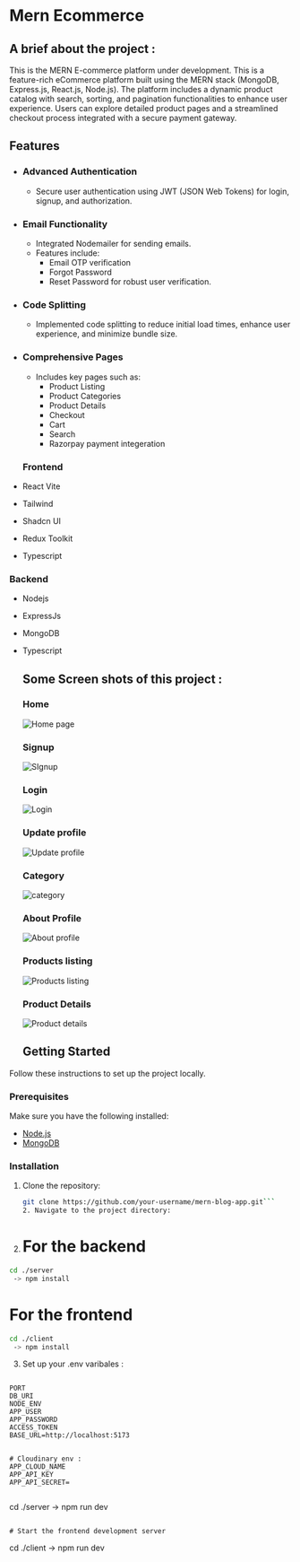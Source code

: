 # Mern Ecommerce 

## A brief about the project : 
This is the MERN E-commerce platform under development. 
This is a feature-rich eCommerce platform built using the MERN stack (MongoDB, Express.js, React.js, Node.js). The platform includes a dynamic product catalog with search, sorting, and pagination functionalities to enhance user experience. Users can explore detailed product pages and a streamlined checkout process integrated with a secure payment gateway.

## Features

- ### Advanced Authentication  
  - Secure user authentication using JWT (JSON Web Tokens) for login, signup, and authorization.

- ### Email Functionality 
  - Integrated Nodemailer for sending emails.  
  - Features include:  
    - Email OTP verification  
    - Forgot Password  
    - Reset Password for robust user verification.

- ### Code Splitting
  - Implemented code splitting to reduce initial load times, enhance user experience, and minimize bundle size.

- ### Comprehensive Pages
  - Includes key pages such as:  
    - Product Listing  
    - Product Categories  
    - Product Details  
    - Checkout  
    - Cart  
    - Search
    - Razorpay payment integeration 

  ### Frontend
- React Vite
- Tailwind
- Shadcn UI
- Redux Toolkit
- Typescript
### Backend
  - Nodejs
  - ExpressJs
  - MongoDB
  - Typescript


    ## Some Screen shots of this project :


    ### Home 
    ![Home page](https://github.com/Rakesh-99/e-commerce/blob/master/client/src/assets/images%20for%20git/HomePage.png)
    ### Signup 
    ![SIgnup](https://github.com/Rakesh-99/e-commerce/blob/master/client/src/assets/images%20for%20git/SignupImage.png)
    ### Login
    ![Login](https://github.com/Rakesh-99/e-commerce/blob/master/client/src/assets/images%20for%20git/loginImage.png)
    ### Update profile
    ![Update profile](https://github.com/Rakesh-99/e-commerce/blob/master/client/src/assets/images%20for%20git/UpdateProfile.png)
    ### Category
    ![category](https://github.com/Rakesh-99/e-commerce/blob/master/client/src/assets/images%20for%20git/categoryImage.png)
     ### About Profile
    ![About profile](https://github.com/Rakesh-99/e-commerce/blob/master/client/src/assets/images%20for%20git/aboutProfile.png)
    ### Products listing
    ![Products listing](https://github.com/Rakesh-99/e-commerce/blob/master/client/src/assets/images%20for%20git/aboutProfile.png)
    ### Product Details
    ![Product details](https://github.com/Rakesh-99/e-commerce/blob/master/client/src/assets/images%20for%20git/productDetailsImage.png)



    ## Getting Started

Follow these instructions to set up the project locally.

### Prerequisites

Make sure you have the following installed:

- [Node.js](https://nodejs.org/)
- [MongoDB](https://www.mongodb.com/)

### Installation

1. Clone the repository:

   ````bash
   git clone https://github.com/your-username/mern-blog-app.git```
   2. Navigate to the project directory:

3. # For the backend

```bash
cd ./server
 -> npm install
```

# For the frontend

```bash
cd ./client
 -> npm install
```

3. Set up your .env varibales :

```

PORT
DB_URI
NODE_ENV
APP_USER
APP_PASSWORD
ACCESS_TOKEN
BASE_URL=http://localhost:5173


# Cloudinary env : 
APP_CLOUD_NAME
APP_API_KEY
APP_API_SECRET=


```
cd ./server
 -> npm run dev
```

# Start the frontend development server

```
cd ./client
 -> npm run dev
```
    
